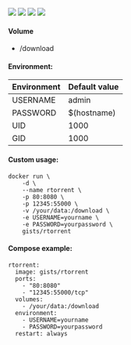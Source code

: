 ![](https://images.microbadger.com/badges/version/gists/rtorrent.svg) ![](https://images.microbadger.com/badges/image/gists/rtorrent.svg) ![](https://img.shields.io/docker/stars/gists/rtorrent.svg) ![](https://img.shields.io/docker/pulls/gists/rtorrent.svg)

#### Volume

- /download

#### Environment:

| Environment | Default value |
|-------------|---------------|
| USERNAME    | admin         |
| PASSWORD    | $(hostname)   |
| UID         | 1000          |
| GID         | 1000          |

#### Custom usage:

    docker run \
        -d \
        --name rtorrent \
        -p 80:8080 \
        -p 12345:55000 \
        -v /your/data:/download \
        -e USERNAME=yourname \
        -e PASSWORD=yourpassword \
        gists/rtorrent

#### Compose example:

    rtorrent:
      image: gists/rtorrent
      ports:
        - "80:8080"
        - "12345:55000/tcp"
      volumes:
        - /your/data:/download
      environment:
        - USERNAME=yourname
        - PASSWORD=yourpassword
      restart: always
